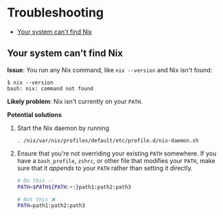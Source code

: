 # Troubleshooting

- [Your system can't find Nix](#your-system-cant-find-nix)

## Your system can't find Nix

**Issue**: You run any Nix command, like `nix --version` and Nix isn't found:

```shell
$ nix --version
bash: nix: command not found
```

**Likely problem**: Nix isn't currently on your `PATH`.

**Potential solutions**

1. Start the Nix daemon by running

   ```shell
   . /nix/var/nix/profiles/default/etc/profile.d/nix-daemon.sh
   ```

2. Ensure that you're not overriding your existing `PATH` somewhere.
   If you have a `bash_profile`, `zshrc`, or other file that modifies your `PATH`, make sure that it _appends_ to your `PATH` rather than setting it directly.

   ```bash
   # Do this ✅
   PATH=$PATH${PATH:+:}path1:path2:path3

   # Not this ❌
   PATH=path1:path2:path3
   ```
